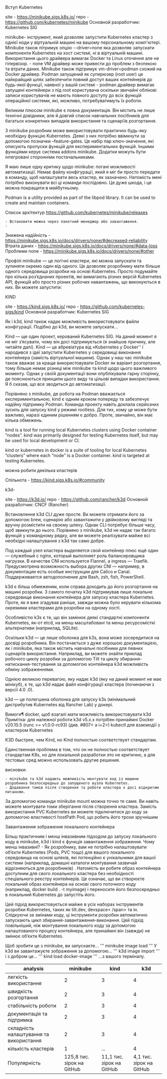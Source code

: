 Вступ Kubernetes

site - https://minikube.sigs.k8s.io/
repo - https://github.com/kubernetes/minikube
Основной разработчик: Kubernetes SIG

minikube- інструмент, який дозволяє запустити Kubernetes кластер з однієї ноди у віртуальній машині на вашому персональному комп'ютері.
Minikube також пітримує опцію --driver=none яка дозволяє запускати компоненти Kubernetes на хост системі, ні в віртуальній машині. Використання цього драйвера вимагає Docker та Linux оточення але не гіпервізор.
    - none VM драйвер може привести до проблем з безпекою та втрати даних.
Minikube також підтримує vm-driver=podman схожий на Docker драйвер. Podman запущений як суперюзер (root user) це найкрайщий шлях забезпечити повний доступ ваших контейнерів до будь-якої функції, наявної у вашій системі
    - podman драйвер вимагає запущені контейнери з під root користувача оскільки звичайні облікові записи користувачів не мають повного доступу до всіх функцій операційної системи, які, можливо, потребуватимуть їх роботи.

Великим плюсом minikube є повна документація. Він містить не лише технічні довідники, але й довгий список навчальних посібників для багатьох конкретних випадків використання та сценаріїв розгортання.

З minikube розробник може використовувати практично будь-яку необхідну функцію Kubernetes. Деякі з них потрібно ввімкнути за допомогою позначки –feature-gates. Це набір пар ключ-значення, які описують пропуски функцій для експериментальних функцій. Іншими функціями керує система addons minikube. Додатки можуть бути інтегровані сторонніми постачальниками. 

Я маю лише одну критику щодо minikube: погані можливості автоматизації. Немає файлу конфігурації, який я міг би просто передати в команду, щоб налаштувати весь кластер, як зазначено. Натомість мені потрібно виконувати всі ці команди послідовно. Це дуже шкода, і це можна покращити в майбутньому.




Podman is a utility provided as part of the libpod library. It can be used to create and maintain containers. 

Список архітектур https://github.com/kubernetes/minikube/releases

    - Встановити можна через пакетний менеджер або завантаження.
    - 

Знижена надійність - https://minikube.sigs.k8s.io/docs/drivers/none/#decreased-reliability
Втрата даних - https://minikube.sigs.k8s.io/docs/drivers/none/#data-loss
Проблеми none - https://minikube.sigs.k8s.io/docs/drivers/none/#other

Профілі minikube — це логічні кластери, які можна запускати та зупиняти окремо один від одного. Це дозволяє розробнику мати більше одного середовища розробки на основі Kubernetes. Просто подумайте про кілька роз’єднаних проектів, які вимагають різних версій Kubernetes API, функцій або просто різних робочих навантажень, що виконуються в них. Ви можете запустити:



KIND

site - https://kind.sigs.k8s.io/
repo - https://github.com/kubernetes-sigs/kind
Основной разработчик: Kubernetes SIG

Як і k3d, kind також надає можливість використовувати файли конфігурації. Подібно до k3d, ви можете запускати...

Kind — ще один проект, керований Kubernetes SIG. На даний момент я не міг з’ясувати, чому він досі підтримується (я знайшов причину, але читайте далі). Kind — це абревіатура від «Kubernetes у Docker'' і народився з ідеї запустити Kubernetes у середовищі виконання контейнера (замість віртуальної машини). Однак у наш час minikube також вважає за краще використовувати Docker як варіант розгортання, тому більше немає різниці між minikube та kind щодо цього важливого моменту. Однак у своїй документації вони опублікували гарну сторінку, де пояснюються принципи цього виду та цільові випадки використання. Я б сказав, що все зводиться до автоматизації.

Порівняно з minikube, де робота на Podman вважається експериментальною, kind є одним кроком попереду та забезпечує надійну підтримку Podman. Команда проекту навіть доклала серйозних зусиль для запуску kind у режимі rootless. Для тих, кому це може бути важливо, наразі єдиним рішенням є добро. Проте, звичайно, він має кілька обмежень.



kind is a tool for running local Kubernetes clusters using Docker container “nodes”.
kind was primarily designed for testing Kubernetes itself, but may be used for local development or CI.

kind or kubernetes in docker is a suite of tooling for local Kubernetes “clusters” where each “node” is a Docker container. kind is targeted at testing Kubernetes.

можна робити декілька кластерів

Спільнота - https://kind.sigs.k8s.io/#community

k3d-

site - https://k3d.io/
repo - https://github.com/rancher/k3d
Основной разработчик: CNCF (Rancher)

Встановлення k3d CLI дуже просте. Ви можете отримати його за допомогою brew, сценарію або завантажити у двійковому вигляді та вручну розмістити на своєму шляху. Однак CLI потребує більше часу, щоб звикнути до нього. Порівняно з minikube, k3d не надає так багато функцій у командному рядку, але ви можете реалізувати майже всі необхідні налаштування з k3d так само добре.




Под каждый узел кластера выделяется свой контейнер плюс ещё один — служебный с nginx, который выполняет роль балансировщика нагрузки. В качестве CNI используется Flannel, а ingress — Traefik. Предусмотрена возможность выбора других CNI — например, в документации есть особые инструкции для Calico и Canal. Поддерживается автодополнение для Bash, zsh, fish, PowerShell.

k3d є більш обмеженим, коли справа доходить до його розгортання на машині розробки. З самого початку k3d підтримував лише локальне середовище виконання контейнера для запуску кластера Kubernetes. Проте, як я вже згадував раніше, завжди можна було керувати кількома окремими кластерами для розробки на одному хості. 

Особливістю k3s є те, що він замінює деякі стандартні компоненти Kubernetes, як-от etcd, на менш масштабовані та менш ресурсомісткі альтернативи (наприклад, SQLite). 

Оскільки k3d — це лише оболонка для k3s, вона може зосередитися на досвіді розробника. Він постачається з дуже хорошою документацією, як і minikube, яка також містить навчальні посібники для певних сценаріїв використання. Наприклад, ви можете знайти приклад робочого циклу розробки за допомогою Tilt та циклу збирання-натискання-тестування за допомогою контейнера k3d можливість обміну зображеннями.

Однією великою перевагою, яку надає k3d (яку на даний момент не має мінікуб), є те, що k3d надає файл конфігурації кластера (починаючи з версії 4.0 .0). 

k3d — це полегшена оболонка для запуску k3s (мінімальний дистрибутив Kubernetes від Rancher Lab) у докері.

Вимоги¶
docker, щоб взагалі мати можливість використовувати k3d
Примітка: для належної роботи k3d v5.x.x потрібен принаймні Docker v20.10.5 (runc >= v1.0.0-rc93) (див. #807< a i=2>)
kubectl для взаємодії з кластером Kubernetes

K3D быстрее, чем Kind, но Kind полностью соответствует стандартам.

Единственная проблема в том, что он не полностью соответствует стандартам K8s, но для локальной разработки это не критично, а для тестовых сред можно использовать другие решения.

висновки:

    - minikube та k3d надають можливість монтувати код із машини розробника безпосередньо до запущеного вузла Kubernetes.
    - Додавання томів після створення та роботи кластера є досі відкритим питанням.

За допомогою команди minikube mount можна точно те саме. Ви навіть можете монтувати томи зберігання після створення кластера. Замість використання PVC Kubernetes ви можете підключитися до коду за допомогою властивості hostPath Pod, що робить його трохи зручнішим

Завантаження зображення локального контейнера

Більш практичним і менш інвазивним підходом до запуску локального коду в minikube, k3d і kind є функція завантаження зображення. Чому менш інвазивні? - Як розробнику, вам не потрібно налаштовувати об’єкти Kubernetes (Pods, PVC тощо) для вашого локального середовища на основі шляхів, які потенційно є унікальними для вашої системи (наприклад, домашні каталоги монтування зазвичай відрізняються для розробників) . Натомість ви робите образ контейнера доступним для свого локального кластера без необхідності спеціального реєстру контейнерів. Це означає, що ви створюєте локальний образ контейнера на основі свого поточного коду (наприклад, docker build . -t myimage) і переносите його безпосередньо в локальний Kubernetes до запустіть його.

Цей підхід використовується майже в усіх наборах інструментів розробки Kubernetes, таких як tilt.dev, devspace< /span> та ін. Слідкуючи за змінами коду, ці інструменти розробки автоматично запускають цикл збирання-завантаження-виконання. Цей підхід повільніший, ніж монтування локального коду за допомогою налаштованого процесу контейнера, але принаймні він (завжди) не змінює об’єкти Kubernetes.

Щоб зробити це з minikube, ви запускаєте...
'''
minikube image load <name>
'''
У k3d ви завантажуєте зображення за допомогою...
'''
k3d image import <name>
'''
і з добром це...
'''
kind load docker-image <name>
'''
...з вашого терміналу.

analysis | minikube | kind  | k3d
--- | --- | --- | ---
легкість використання | 2 | 3 | 4
швидкість розгортання | 2 | 3 | 4
стабільність роботи | 2 | 3 | 4
документація та підтримка | 2 | 3 | 4
складність налаштування та використання | 2 | 3 | 4
кількість кластерів | 1 | ... | 4
Популярність | 125,8 тис. зірок на GitHub | 11,1 тис. зірок на GitHub | 4,1 тис. зірок на GitHub